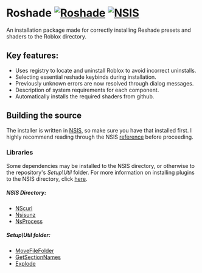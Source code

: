 # Roshade [![Roshade](https://badgen.net/badge/visit/Roshade.com/orange)](https://Roshade.com/) [![NSIS](https://badgen.net/badge/NSIS/3.06.1/cyan)](https://nsis.sourceforge.io/Download)

An installation package made for correctly installing Reshade presets and shaders to the Roblox directory.

## Key features:
- Uses registry to locate and uninstall Roblox to avoid incorrect uninstalls.
- Selecting essential reshade keybinds during installation.
- Previously unknown errors are now resolved through dialog messages.
- Description of system requirements for each component.
- Automatically installs the required shaders from github.

## Building the source
The installer is written in [NSIS](https://nsis.sourceforge.io/Download "Download NSIS"), so make sure you have that installed first. I highly recommend reading through the NSIS [reference](https://nsis.sourceforge.io/Docs/Contents.html) before proceeding.
### Libraries

Some dependencies may be installed to the NSIS directory, or otherwise to the repository's *Setup\Util* folder. For more information on installing plugins to the NSIS directory, click [here](https://nsis.sourceforge.io/How_can_I_install_a_plugin).
##### NSIS Directory:
- [NScurl](https://github.com/negrutiu/nsis-nscurl)
- [Nsisunz](https://github.com/past-due/nsisunz)
- [NsProcess](https://nsis.sourceforge.io/mediawiki/index.php?title=NsProcess_plugin&oldid=24277)
##### Setup\Util folder:
- [MoveFileFolder](https://nsis.sourceforge.io/MoveFileFolder)
- [GetSectionNames](https://nsis.sourceforge.io/Get_all_section_names_of_INI_file)
- [Explode](https://nsis.sourceforge.io/Explode)

